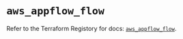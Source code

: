 # `aws_appflow_flow`

Refer to the Terraform Registory for docs: [`aws_appflow_flow`](https://registry.terraform.io/providers/hashicorp/aws/4.66.0/docs/resources/appflow_flow).
